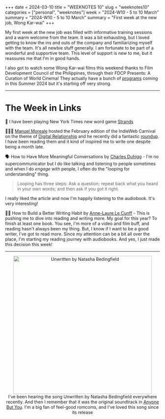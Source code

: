 +++
date = 2024-03-10
title = "WEEKNOTES 10"
slug = "weeknotes10"
categories = ["personal", "weeknotes"]
week = "2024-W10 - 5 to 10 March"
summary = "2024-W10 - 5 to 10 March"
summary = "First week at the new job, Wong Kar-wai"
+++

My first week at the new job was filled with informative training sessions and a warm welcome from the team. It was a bit exhausting, but I loved getting to know the ins and outs of the company and familiarizing myself with the team. It's all newbie stuff generally. I am fortunate to be part of a wonderful and supportive team. This level of support is new to me, but it reassures me that I'm in good hands.

I also got to watch some Wong Kar-wai films this weekend thanks to Film Development Council of the Philippines, through their FDCP Presents: A Curation of World Cinema! They actually have a bunch of [programs](https://www.fdcp.ph/updates/fdcp-unveils-programs-and-initiatives-first-quarter-2024) coming in this Summer 2024 but it's starting off very strong.

---

# The Week in Links

📰 I have been playing New York Times new word game [Strands](https://www.nytimes.com/games/strands)

👩🏻‍💻 [Manuel Moreale](https://manuelmoreale.com/) hosted the February edition of the IndieWeb Carnival on the theme of [Digital Relationship](https://manuelmoreale.com/indieweb-carnival-digital-relationships) and he recently did a fantastic [roundup](https://manuelmoreale.com/indieweb-carnival-roundup). I have been reading them and it kind of inspired me to write one despite being a month late.

🗣️ How to Have More Meaningful Conversations by [Charles Duhigg](https://time.com/author/charles-duhigg/) - I'm no supercommunicator but I do like talking and listening to people sometimes and when I do *engage* with people, I often do the "looping for understanding" thing.
> Looping has three steps: Ask a question; repeat back what you heard in your own words; and then ask if you got it right.

 I really liked the article and now I'm happily listening to the audiobook. It's very interesting!

✍🏻 How to Build a Better Writing Habit by [Anne-Laure Le Cunff](https://nesslabs.com/author/annelaure) - This is pushing me to dive into reading and writing more. My goal for this year? To finish at least one book. You see, I'm more of a video and film buff, and reading hasn't always been my thing. But, I know if I want to be a good writer, I've got to read more. Since my attention can be a bit all over the place, I'm starting my reading journey with audiobooks. And yes, I just made this decision this week!

---

<div align="center">
   <a href="https://www.last.fm/music/Natasha+Bedingfield/Unwritten/Unwritten"><img src="/weeknotes/weeknotes10/unwritten.webp" alt="Unwritten by Natasha Bedingfield" width="450">
</a>
<figcaption>I've been hearing the song Unwritten by Natasha Bedingfield everywhere recently. And then I remember that it was the original soundtrack in <a href="https://www.themoviedb.org/movie/1072790-anyone-but-you">Anyone But You</a>. I'm a big fan of feel-good romcoms, and I've loved this song since its release</figcaption>
</figure>
</div>